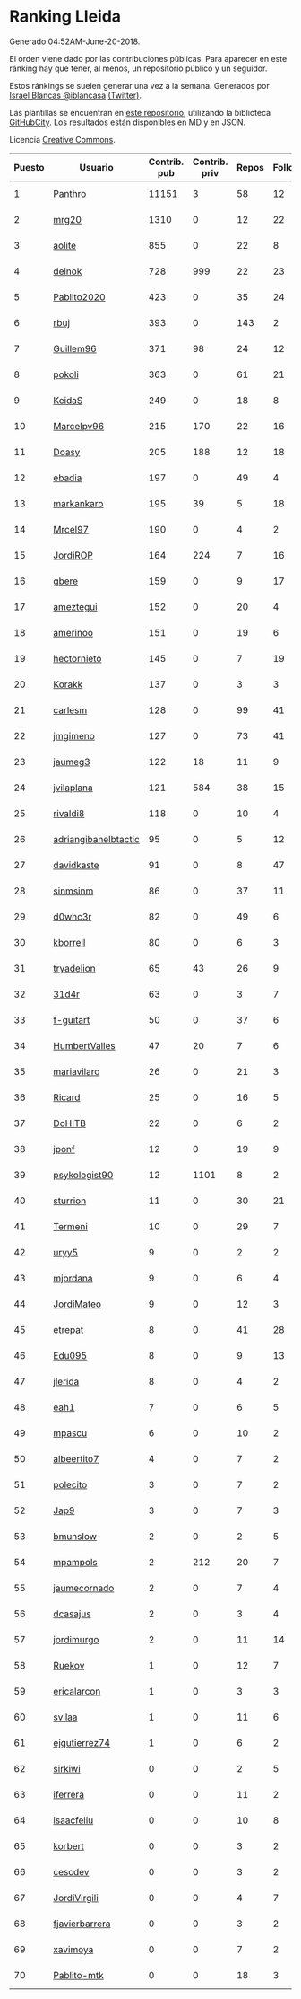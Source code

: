 # Ranking Lleida

Generado 04:52AM-June-20-2018.

El orden viene dado por las contribuciones públicas. Para aparecer en este ránking hay que tener, al menos, un repositorio público y un seguidor.

Estos ránkings se suelen generar una vez a la semana. Generados por [Israel Blancas @iblancasa](https://github.com/iblancasa/) [(Twitter)](https://twitter.com/iblancasa).

Las plantillas se encuentran en [este repositorio](https://github.com/iblancasa/GH-Spanish-Ranking), utilizando la biblioteca [GitHubCity](https://github.com/iblancasa/GitHubCity). Los resultados están disponibles en MD y en JSON.

Licencia [Creative Commons](https://creativecommons.org/licenses/by/4.0/).

| Puesto   |  Usuario  | Contrib. pub | Contrib. priv |Repos| Followers | Desde |  Avatar  |
|----------|-----------|--------------|---------------|-----|-----------|-------|----------|
|1|[Panthro](https://github.com/Panthro)|11151|3|58|12|2012-03-22|![Panthro]()|
|2|[mrg20](https://github.com/mrg20)|1310|0|12|22|2016-02-22|![mrg20]()|
|3|[aolite](https://github.com/aolite)|855|0|22|8|2013-06-03|![aolite]()|
|4|[deinok](https://github.com/deinok)|728|999|22|23|2014-02-04|![deinok]()|
|5|[Pablito2020](https://github.com/Pablito2020)|423|0|35|24|2016-04-24|![Pablito2020]()|
|6|[rbuj](https://github.com/rbuj)|393|0|143|2|2014-12-12|![rbuj]()|
|7|[Guillem96](https://github.com/Guillem96)|371|98|24|12|2016-08-27|![Guillem96]()|
|8|[pokoli](https://github.com/pokoli)|363|0|61|21|2011-10-30|![pokoli]()|
|9|[KeidaS](https://github.com/KeidaS)|249|0|18|8|2016-04-27|![KeidaS]()|
|10|[Marcelpv96](https://github.com/Marcelpv96)|215|170|22|16|2016-11-15|![Marcelpv96]()|
|11|[Doasy](https://github.com/Doasy)|205|188|12|18|2016-01-29|![Doasy]()|
|12|[ebadia](https://github.com/ebadia)|197|0|49|4|2009-12-08|![ebadia]()|
|13|[markankaro](https://github.com/markankaro)|195|39|5|18|2017-05-24|![markankaro]()|
|14|[Mrcel97](https://github.com/Mrcel97)|190|0|4|2|2017-11-07|![Mrcel97]()|
|15|[JordiROP](https://github.com/JordiROP)|164|224|7|16|2016-02-08|![JordiROP]()|
|16|[gbere](https://github.com/gbere)|159|0|9|17|2012-01-13|![gbere]()|
|17|[ameztegui](https://github.com/ameztegui)|152|0|20|4|2014-07-02|![ameztegui]()|
|18|[amerinoo](https://github.com/amerinoo)|151|0|19|6|2015-02-16|![amerinoo]()|
|19|[hectornieto](https://github.com/hectornieto)|145|0|7|19|2014-04-15|![hectornieto]()|
|20|[Korakk](https://github.com/Korakk)|137|0|3|3|2017-11-20|![Korakk]()|
|21|[carlesm](https://github.com/carlesm)|128|0|99|41|2008-05-01|![carlesm]()|
|22|[jmgimeno](https://github.com/jmgimeno)|127|0|73|41|2011-04-08|![jmgimeno]()|
|23|[jaumeg3](https://github.com/jaumeg3)|122|18|11|9|2016-07-14|![jaumeg3]()|
|24|[jvilaplana](https://github.com/jvilaplana)|121|584|38|15|2011-04-15|![jvilaplana]()|
|25|[rivaldi8](https://github.com/rivaldi8)|118|0|10|4|2011-11-11|![rivaldi8]()|
|26|[adriangibanelbtactic](https://github.com/adriangibanelbtactic)|95|0|5|12|2012-01-15|![adriangibanelbtactic]()|
|27|[davidkaste](https://github.com/davidkaste)|91|0|8|47|2011-11-16|![davidkaste]()|
|28|[sinmsinm](https://github.com/sinmsinm)|86|0|37|11|2012-05-16|![sinmsinm]()|
|29|[d0whc3r](https://github.com/d0whc3r)|82|0|49|6|2012-01-25|![d0whc3r]()|
|30|[kborrell](https://github.com/kborrell)|80|0|6|3|2015-02-17|![kborrell]()|
|31|[tryadelion](https://github.com/tryadelion)|65|43|26|9|2013-03-05|![tryadelion]()|
|32|[31d4r](https://github.com/31d4r)|63|0|3|7|2017-08-12|![31d4r]()|
|33|[f-guitart](https://github.com/f-guitart)|50|0|37|6|2014-03-09|![f-guitart]()|
|34|[HumbertValles](https://github.com/HumbertValles)|47|20|7|6|2017-02-13|![HumbertValles]()|
|35|[mariavilaro](https://github.com/mariavilaro)|26|0|21|3|2015-01-13|![mariavilaro]()|
|36|[Ricard](https://github.com/Ricard)|25|0|16|5|2009-12-13|![Ricard]()|
|37|[DoHITB](https://github.com/DoHITB)|22|0|6|2|2016-01-19|![DoHITB]()|
|38|[jponf](https://github.com/jponf)|12|0|19|9|2013-03-13|![jponf]()|
|39|[psykologist90](https://github.com/psykologist90)|12|1101|8|2|2013-09-05|![psykologist90]()|
|40|[sturrion](https://github.com/sturrion)|11|0|30|21|2013-08-23|![sturrion]()|
|41|[Termeni](https://github.com/Termeni)|10|0|29|7|2014-03-10|![Termeni]()|
|42|[uryy5](https://github.com/uryy5)|9|0|2|2|2014-10-07|![uryy5]()|
|43|[mjordana](https://github.com/mjordana)|9|0|6|4|2014-11-19|![mjordana]()|
|44|[JordiMateo](https://github.com/JordiMateo)|9|0|12|3|2016-03-10|![JordiMateo]()|
|45|[etrepat](https://github.com/etrepat)|8|0|41|28|2009-11-04|![etrepat]()|
|46|[Edu095](https://github.com/Edu095)|8|0|9|13|2015-04-07|![Edu095]()|
|47|[jlerida](https://github.com/jlerida)|8|0|4|2|2015-05-12|![jlerida]()|
|48|[eah1](https://github.com/eah1)|7|0|6|5|2015-02-17|![eah1]()|
|49|[mpascu](https://github.com/mpascu)|6|0|10|2|2015-02-12|![mpascu]()|
|50|[albeertito7](https://github.com/albeertito7)|4|0|7|2|2017-02-13|![albeertito7]()|
|51|[polecito](https://github.com/polecito)|3|0|7|2|2013-07-30|![polecito]()|
|52|[Jap9](https://github.com/Jap9)|3|0|7|3|2016-02-09|![Jap9]()|
|53|[bmunslow](https://github.com/bmunslow)|2|0|2|5|2010-06-03|![bmunslow]()|
|54|[mpampols](https://github.com/mpampols)|2|212|20|7|2010-11-12|![mpampols]()|
|55|[jaumecornado](https://github.com/jaumecornado)|2|0|7|4|2011-02-14|![jaumecornado]()|
|56|[dcasajus](https://github.com/dcasajus)|2|0|3|4|2014-03-25|![dcasajus]()|
|57|[jordimurgo](https://github.com/jordimurgo)|2|0|11|14|2013-10-23|![jordimurgo]()|
|58|[Ruekov](https://github.com/Ruekov)|1|0|12|7|2010-12-27|![Ruekov]()|
|59|[ericalarcon](https://github.com/ericalarcon)|1|0|3|3|2013-08-28|![ericalarcon]()|
|60|[svilaa](https://github.com/svilaa)|1|0|11|6|2013-09-23|![svilaa]()|
|61|[ejgutierrez74](https://github.com/ejgutierrez74)|1|0|6|2|2015-03-14|![ejgutierrez74]()|
|62|[sirkiwi](https://github.com/sirkiwi)|0|0|2|5|2011-07-01|![sirkiwi]()|
|63|[iferrera](https://github.com/iferrera)|0|0|11|2|2011-09-23|![iferrera]()|
|64|[isaacfeliu](https://github.com/isaacfeliu)|0|0|10|8|2008-04-10|![isaacfeliu]()|
|65|[korbert](https://github.com/korbert)|0|0|3|2|2013-03-08|![korbert]()|
|66|[cescdev](https://github.com/cescdev)|0|0|3|2|2013-09-20|![cescdev]()|
|67|[JordiVirgili](https://github.com/JordiVirgili)|0|0|4|7|2013-11-27|![JordiVirgili]()|
|68|[fjavierbarrera](https://github.com/fjavierbarrera)|0|0|3|2|2014-12-16|![fjavierbarrera]()|
|69|[xavimoya](https://github.com/xavimoya)|0|0|7|2|2014-11-25|![xavimoya]()|
|70|[Pablito-mtk](https://github.com/Pablito-mtk)|0|0|18|3|2016-09-29|![Pablito-mtk]()|
